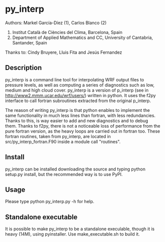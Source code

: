 # py_interp

Authors: Markel García-Díez (1), Carlos Blanco (2)

1. Institut Català de Ciències del Clima, Barcelona, Spain
2. Department of Applied Mathematics and CC, University of Cantabria, Santander, Spain

Thanks to:  Cindy Bruyere, Lluis Fita and Jesús Fernandez 

## Description

py_interp is a command line tool for interpolating WRF output files to pressure levels, as well as computing a series of diagnostics such as low, medium and high cloud cover. py_interp is a version of p_interp (see in http://www2.mmm.ucar.edu/wrf/users/) written in python. It uses the f2py interface to call fortran subroutines extracted from the original p_interp. 

The reason of writing py_interp is that python enables to implement the same functionality in much less lines than fortran, with less redundancies. Thanks to this, is way easier to add and new diagnostics and to debug them. Thanks to f2py, there is not a noticeable loss of performance from the pure fortran version, as the heavy loops are carried out in fortran too. These fortran routines, taken from py_interp, are located in src/py_interp_fortran.F90 inside a module call "routines".

## Install

py_interp can be installed downloading the source and typing python setup.py install, but the recommended way is to use PyPI.

## Usage

Please type python py_interp.py -h for help.

## Standalone executable

It is possible to make py_interp to be a standalone execulable, though it is heavy (14M), using pyinstaller. Use make_executable.sh to build it.
